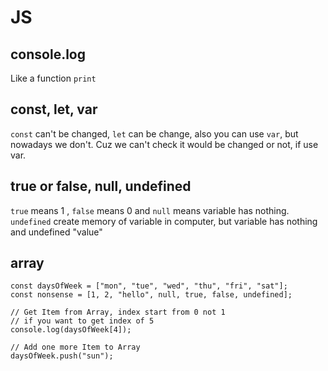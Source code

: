 # JS

## console.log

Like a function `print`

## const, let, var

`const` can't be changed, `let` can be change, also you can use `var`, but nowadays we don't. Cuz we can't check it would be changed or not, if use var.

## true or false, null, undefined

`true` means 1 , `false` means 0 and `null` means variable has nothing. `undefined` create memory of variable in computer, but variable has nothing and undefined "value"

## array
```
const daysOfWeek = ["mon", "tue", "wed", "thu", "fri", "sat"];
const nonsense = [1, 2, "hello", null, true, false, undefined];

// Get Item from Array, index start from 0 not 1
// if you want to get index of 5
console.log(daysOfWeek[4]);

// Add one more Item to Array
daysOfWeek.push("sun");
```
